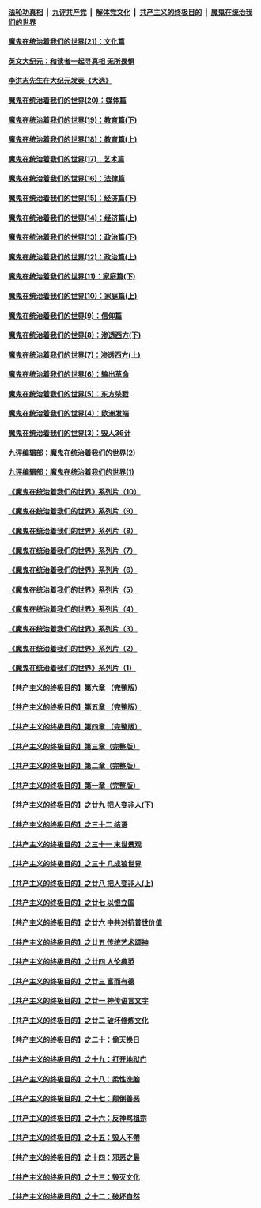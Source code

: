 ####  [法轮功真相](../../../../basic/blob/master/README.md?t=01020931) &nbsp;|&nbsp; [九评共产党](../../../../9ping.md/blob/master/README.md?t=01020931) &nbsp;|&nbsp; [解体党文化](../../../../jtdwh.md/blob/master/README.md?t=01020931)  &nbsp;|&nbsp; [共产主义的终极目的](../../../../gczydzjmd.md/blob/master/README.md?t=01020931) &nbsp;|&nbsp; [魔鬼在统治我们的世界](../../../../mgztzwmdsj.md/blob/master/README.md?t=01020931) 

#### [魔鬼在统治着我们的世界(21)：文化篇](../pages/nsc422/n10597706.md?t=01020931) 

#### [英文大纪元：和读者一起寻真相 无所畏惧](../pages/nsc422/n12542027.md?t=01020931) 

#### [李洪志先生在大纪元发表《大选》](../pages/nsc422/n12534746.md?t=01020931) 

#### [魔鬼在统治着我们的世界(20)：媒体篇](../pages/nsc422/n10586579.md?t=01020931) 

#### [魔鬼在统治着我们的世界(19)：教育篇(下)](../pages/nsc422/n10564808.md?t=01020931) 

#### [魔鬼在统治着我们的世界(18)：教育篇(上)](../pages/nsc422/n10526970.md?t=01020931) 

#### [魔鬼在统治着我们的世界(17)：艺术篇](../pages/nsc422/n10499093.md?t=01020931) 

#### [魔鬼在统治着我们的世界(16)：法律篇](../pages/nsc422/n10485969.md?t=01020931) 

#### [魔鬼在统治着我们的世界(15)：经济篇(下)](../pages/nsc422/n10469975.md?t=01020931) 

#### [魔鬼在统治着我们的世界(14)：经济篇(上)](../pages/nsc422/n10457370.md?t=01020931) 

#### [魔鬼在统治着我们的世界(13)：政治篇(下)](../pages/nsc422/n10448270.md?t=01020931) 

#### [魔鬼在统治着我们的世界(12)：政治篇(上)](../pages/nsc422/n10444576.md?t=01020931) 

#### [魔鬼在统治着我们的世界(11)：家庭篇(下)](../pages/nsc422/n10440961.md?t=01020931) 

#### [魔鬼在统治着我们的世界(10)：家庭篇(上)](../pages/nsc422/n10435448.md?t=01020931) 

#### [魔鬼在统治着我们的世界(9)：信仰篇](../pages/nsc422/n10432159.md?t=01020931) 

#### [魔鬼在统治着我们的世界(8)：渗透西方(下)](../pages/nsc422/n10429603.md?t=01020931) 

#### [魔鬼在统治着我们的世界(7)：渗透西方(上)](../pages/nsc422/n10426013.md?t=01020931) 

#### [魔鬼在统治着我们的世界(6)：输出革命](../pages/nsc422/n10421536.md?t=01020931) 

#### [魔鬼在统治着我们的世界(5)：东方杀戮](../pages/nsc422/n10417707.md?t=01020931) 

#### [魔鬼在统治着我们的世界(4)：欧洲发端](../pages/nsc422/n10414890.md?t=01020931) 

#### [魔鬼在统治着我们的世界(3)：毁人36计](../pages/nsc422/n10411583.md?t=01020931) 

#### [九评编辑部：魔鬼在统治着我们的世界(2)](../pages/nsc422/n10410036.md?t=01020931) 

#### [九评编辑部：魔鬼在统治着我们的世界(1)](../pages/nsc422/n10406825.md?t=01020931) 

#### [《魔鬼在统治着我们的世界》系列片（10）](../pages/nsc422/n12292670.md?t=01020931) 

#### [《魔鬼在统治着我们的世界》系列片（9）](../pages/nsc422/n12290859.md?t=01020931) 

#### [《魔鬼在统治着我们的世界》系列片（8）](../pages/nsc422/n12287445.md?t=01020931) 

#### [《魔鬼在统治着我们的世界》系列片（7）](../pages/nsc422/n12283425.md?t=01020931) 

#### [《魔鬼在统治着我们的世界》系列片（6）](../pages/nsc422/n12282314.md?t=01020931) 

#### [《魔鬼在统治着我们的世界》系列片（5）](../pages/nsc422/n12281419.md?t=01020931) 

#### [《魔鬼在统治着我们的世界》系列片（4）](../pages/nsc422/n12274024.md?t=01020931) 

#### [《魔鬼在统治着我们的世界》系列片（3）](../pages/nsc422/n12271322.md?t=01020931) 

#### [《魔鬼在统治着我们的世界》系列片（2）](../pages/nsc422/n12269049.md?t=01020931) 

#### [《魔鬼在统治着我们的世界》系列片（1）](../pages/nsc422/n12267575.md?t=01020931) 

#### [【共产主义的终极目的】第六章 （完整版）](../pages/nsc422/n11428913.md?t=01020931) 

#### [【共产主义的终极目的】第五章 （完整版）](../pages/nsc422/n11428912.md?t=01020931) 

#### [【共产主义的终极目的】第四章 （完整版）](../pages/nsc422/n11428907.md?t=01020931) 

#### [【共产主义的终极目的】第三章（完整版）](../pages/nsc422/n11428848.md?t=01020931) 

#### [【共产主义的终极目的】第二章（完整版）](../pages/nsc422/n11428831.md?t=01020931) 

#### [【共产主义的终极目的】第一章（完整版）](../pages/nsc422/n11417651.md?t=01020931) 

#### [【共产主义的终极目的】之廿九 把人变非人(下)](../pages/nsc422/n11344140.md?t=01020931) 

#### [【共产主义的终极目的】之三十二 结语](../pages/nsc422/n11360535.md?t=01020931) 

#### [【共产主义的终极目的】之三十一 末世景观](../pages/nsc422/n11351129.md?t=01020931) 

#### [【共产主义的终极目的】之三十 几成狼世界](../pages/nsc422/n11348280.md?t=01020931) 

#### [【共产主义的终极目的】之廿八 把人变非人(上)](../pages/nsc422/n11340492.md?t=01020931) 

#### [【共产主义的终极目的】之廿七 以恨立国](../pages/nsc422/n11336944.md?t=01020931) 

#### [【共产主义的终极目的】之廿六 中共对抗普世价值](../pages/nsc422/n11324785.md?t=01020931) 

#### [【共产主义的终极目的】之廿五 传统艺术颂神](../pages/nsc422/n11296396.md?t=01020931) 

#### [【共产主义的终极目的】之廿四 人伦典范](../pages/nsc422/n11296397.md?t=01020931) 

#### [【共产主义的终极目的】之廿三 富而有德](../pages/nsc422/n11283598.md?t=01020931) 

#### [【共产主义的终极目的】之廿一 神传语言文字](../pages/nsc422/n11263265.md?t=01020931) 

#### [【共产主义的终极目的】之廿二 破坏修炼文化](../pages/nsc422/n11245728.md?t=01020931) 

#### [【共产主义的终极目的】之二十：偷天换日](../pages/nsc422/n11238846.md?t=01020931) 

#### [【共产主义的终极目的】之十九：打开地狱门](../pages/nsc422/n11206376.md?t=01020931) 

#### [【共产主义的终极目的】之十八：柔性洗脑](../pages/nsc422/n11199994.md?t=01020931) 

#### [【共产主义的终极目的】之十七：颠倒善恶](../pages/nsc422/n11179782.md?t=01020931) 

#### [【共产主义的终极目的】之十六：反神骂祖宗](../pages/nsc422/n11166798.md?t=01020931) 

#### [【共产主义的终极目的】之十五：毁人不倦](../pages/nsc422/n11166792.md?t=01020931) 

#### [【共产主义的终极目的】之十四：邪恶之最](../pages/nsc422/n11150249.md?t=01020931) 

#### [【共产主义的终极目的】之十三：毁灭文化](../pages/nsc422/n11135227.md?t=01020931) 

#### [【共产主义的终极目的】之十二：破坏自然](../pages/nsc422/n11135214.md?t=01020931) 

